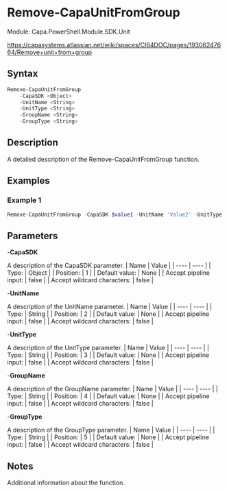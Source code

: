 # Remove-CapaUnitFromGroup
Module: Capa.PowerShell.Module.SDK.Unit

https://capasystems.atlassian.net/wiki/spaces/CI64DOC/pages/19306247664/Remove+unit+from+group

## Syntax

```powershell
Remove-CapaUnitFromGroup
	-CapaSDK <Object>
	-UnitName <String>
	-UnitType <String>
	-GroupName <String>
	-GroupType <String>
```

## Description

A detailed description of the Remove-CapaUnitFromGroup function.

## Examples

### Example 1
```powershell
Remove-CapaUnitFromGroup -CapaSDK $value1 -UnitName 'Value2' -UnitType Computer -GroupName 'Value4' -GroupType ""
```
    

## Parameters

-**CapaSDK**

A description of the CapaSDK parameter.
| Name | Value |
| ---- | ---- |
| Type: | Object |
| Position: | 1 | 
| Default value: | None | 
| Accept pipeline input: | false | 
| Accept wildcard characters: | false | 

-**UnitName**

A description of the UnitName parameter.
| Name | Value |
| ---- | ---- |
| Type: | String |
| Position: | 2 | 
| Default value: | None | 
| Accept pipeline input: | false | 
| Accept wildcard characters: | false | 

-**UnitType**

A description of the UnitType parameter.
| Name | Value |
| ---- | ---- |
| Type: | String |
| Position: | 3 | 
| Default value: | None | 
| Accept pipeline input: | false | 
| Accept wildcard characters: | false | 

-**GroupName**

A description of the GroupName parameter.
| Name | Value |
| ---- | ---- |
| Type: | String |
| Position: | 4 | 
| Default value: | None | 
| Accept pipeline input: | false | 
| Accept wildcard characters: | false | 

-**GroupType**

A description of the GroupType parameter.
| Name | Value |
| ---- | ---- |
| Type: | String |
| Position: | 5 | 
| Default value: | None | 
| Accept pipeline input: | false | 
| Accept wildcard characters: | false | 


## Notes

Additional information about the function.
